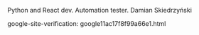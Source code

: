 Python and React dev. Automation tester.
Damian Skiedrzyński

google-site-verification: google11ac17f8f99a66e1.html

<!---
dskwhitehat/dskwhitehat is a ✨ special ✨ repository because its `README.md` (this file) appears on your GitHub profile.
You can click the Preview link to take a look at your changes.
--->
